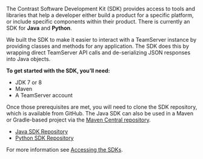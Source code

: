 
<!--title: "Getting Started with the Contrast Java SDK"\
description: "Overview of how to use the Contrast Java SDK"\
tags: "tools SDK Java Intro"-->

The Contrast Software Development Kit (SDK) provides access to tools and libraries that help a developer either build a product for a specific platform, or include specific components within their product. There is currently an SDK for **Java** and **Python**.

We built the SDK to make it easier to interact with a TeamServer instance by providing classes and methods for any application. The SDK does this by wrapping direct TeamServer API calls and de-serializing JSON responses into Java objects.

**To get started with the SDK, you’ll need:**
* JDK 7 or 8
* Maven
* A TeamServer account

Once those prerequisites are met, you will need to clone the SDK repository, which is available from GitHub. The Java SDK can also be used in a Maven or Gradle-based project via the [Maven Central repository](http://search.maven.org/#search%7Cga%7C1%7Ca%3A%22contrast-sdk-java%22).

* [Java SDK Repository](https://github.com/Contrast-Security-OSS/contrast-sdk-java)
* [Python SDK Repository](https://github.com/Contrast-Security-OSS/contrast-sdk-python)

For more information see [Accessing the SDKs](tools_sdkaccess.html).


